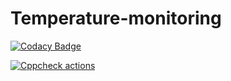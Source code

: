# Temperature-monitoring
[![Codacy Badge](https://app.codacy.com/project/badge/Grade/68b7654290c94bf7b73780483715edd8)](https://www.codacy.com/gh/Prakash-129/Temperature-monitoring/dashboard?utm_source=github.com&amp;utm_medium=referral&amp;utm_content=Prakash-129/Temperature-monitoring&amp;utm_campaign=Badge_Grade)

[![Cppcheck actions](https://github.com/Prakash-129/Temperature-monitoring/actions/workflows/cppcheck.yml/badge.svg)](https://github.com/Prakash-129/Temperature-monitoring/actions/workflows/cppcheck.yml)
